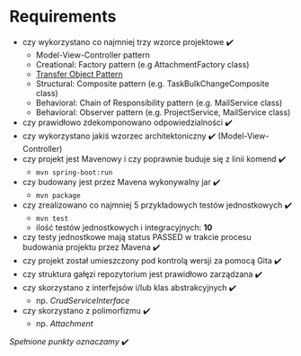 # Requirements

* czy wykorzystano co najmniej trzy wzorce projektowe :heavy_check_mark: 
    * Model-View-Controller pattern
    * Creational: Factory pattern (e.g AttachmentFactory class)
    * [Transfer Object Pattern](https://www.tutorialspoint.com/design_pattern/transfer_object_pattern.htm)
    * Structural: Composite pattern (e.g. TaskBulkChangeComposite class)
    * Behavioral: Chain of Responsibility pattern (e.g. MailService class)
    * Behavioral: Observer pattern (e.g. ProjectService, MailService class)
* czy prawidłowo zdekomponowano odpowiedzialności :heavy_check_mark: 
* czy wykorzystano jakiś wzorzec architektoniczny :heavy_check_mark: (Model-View-Controller)
* czy projekt jest Mavenowy i czy poprawnie buduje się z linii komend :heavy_check_mark: 
    * `mvn spring-boot:run`
* czy budowany jest przez Mavena wykonywalny jar :heavy_check_mark: 
    * `mvn package`
* czy zrealizowano co najmniej 5 przykładowych testów jednostkowych :heavy_check_mark: 
    * `mvn test`
    * ilość testów jednostkowych i integracyjnych: **10**
* czy testy jednostkowe mają status PASSED w trakcie procesu budowania projektu przez Mavena :heavy_check_mark: 
* czy projekt został umieszczony pod kontrolą wersji za pomocą Gita :heavy_check_mark:
* czy struktura gałęzi repozytorium jest prawidłowo zarządzana :heavy_check_mark: 
* czy skorzystano z interfejsów i/lub klas abstrakcyjnych :heavy_check_mark: 
    * np. _CrudServiceInterface_
* czy skorzystano z polimorfizmu :heavy_check_mark: 
    * np. _Attachment_

*Spełnione punkty oznaczamy* :heavy_check_mark: 